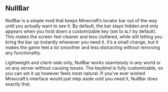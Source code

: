 <!-- modrinth_exclude.start -->
## NullBar
<!-- modrinth_exclude.end -->

NullBar is a simple mod that keeps Minecraft’s locator bar out of the way until you actually want to see it. By default, the bar stays hidden and only appears when you hold down a customizable key (set to `ALT` by default). This makes the screen feel cleaner and less cluttered, while still letting you bring the bar up instantly whenever you need it. It’s a small change, but it makes the game feel a lot smoother and less distracting without removing any functionality.

Lightweight and client-side only, NullBar works seamlessly in any world or on any server without causing issues. The keybind is fully customizable, so you can set it up however feels most natural. If you’ve ever wished Minecraft’s interface would just step aside until you need it, NullBar does exactly that.